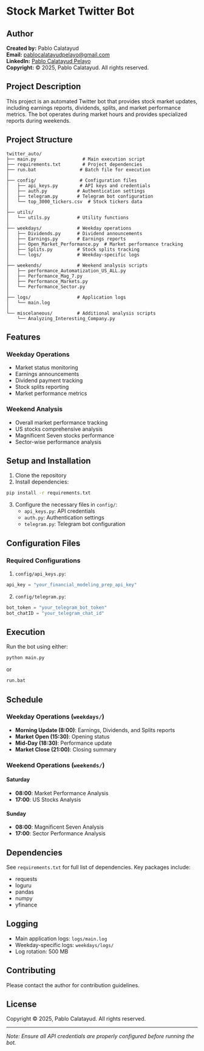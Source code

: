 # Stock Market Twitter Bot

## Author
**Created by:** Pablo Calatayud  
**Email:** pablocalatayudpelayo@gmail.com  
**LinkedIn:** [Pablo Calatayud Pelayo](https://www.linkedin.com/in/pablo-calatayud-pelayo/)  
**Copyright:** © 2025, Pablo Calatayud. All rights reserved.

## Project Description
This project is an automated Twitter bot that provides stock market updates, including earnings reports, dividends, splits, and market performance metrics. The bot operates during market hours and provides specialized reports during weekends.

## Project Structure
```
twitter_auto/
├── main.py                 # Main execution script
├── requirements.txt        # Project dependencies
├── run.bat                # Batch file for execution
│
├── config/                # Configuration files
│   ├── api_keys.py        # API keys and credentials
│   ├── auth.py           # Authentication settings
│   ├── telegram.py       # Telegram bot configuration
│   └── top_3000_tickers.csv  # Stock tickers data
│
├── utils/
│   └── utils.py          # Utility functions
│
├── weekdays/             # Weekday operations
│   ├── Dividends.py      # Dividend announcements
│   ├── Earnings.py       # Earnings reports
│   ├── Open_Market_Performance.py  # Market performance tracking
│   ├── Splits.py         # Stock splits tracking
│   └── logs/             # Weekday-specific logs
│
├── weekends/             # Weekend analysis scripts
│   ├── performance_Automatization_US_ALL.py
│   ├── Performance_Mag_7.py
│   ├── Performance_Markets.py
│   └── Performance_Sector.py
│
├── logs/                 # Application logs
│   └── main.log
│
└── miscelaneous/         # Additional analysis scripts
    └── Analyzing_Interesting_Company.py
```

## Features
### Weekday Operations
- Market status monitoring
- Earnings announcements
- Dividend payment tracking
- Stock splits reporting
- Market performance metrics

### Weekend Analysis
- Overall market performance tracking
- US stocks comprehensive analysis
- Magnificent Seven stocks performance
- Sector-wise performance analysis

## Setup and Installation
1. Clone the repository
2. Install dependencies:
```bash
pip install -r requirements.txt
```

3. Configure the necessary files in `config/`:
   - `api_keys.py`: API credentials
   - `auth.py`: Authentication settings
   - `telegram.py`: Telegram bot configuration

## Configuration Files
### Required Configurations
1. `config/api_keys.py`:
```python
api_key = "your_financial_modeling_prep_api_key"
```

2. `config/telegram.py`:
```python
bot_token = "your_telegram_bot_token"
bot_chatID = "your_telegram_chat_id"
```

## Execution
Run the bot using either:
```bash
python main.py
```
or
```bash
run.bat
```

## Schedule
### Weekday Operations (`weekdays/`)
- **Morning Update (8:00)**: Earnings, Dividends, and Splits reports
- **Market Open (15:30)**: Opening status
- **Mid-Day (18:30)**: Performance update
- **Market Close (21:00)**: Closing summary

### Weekend Operations (`weekends/`)
#### Saturday
- **08:00**: Market Performance Analysis
- **17:00**: US Stocks Analysis

#### Sunday
- **08:00**: Magnificent Seven Analysis
- **17:00**: Sector Performance Analysis

## Dependencies
See `requirements.txt` for full list of dependencies. Key packages include:
- requests
- loguru
- pandas
- numpy
- yfinance

## Logging
- Main application logs: `logs/main.log`
- Weekday-specific logs: `weekdays/logs/`
- Log rotation: 500 MB

## Contributing
Please contact the author for contribution guidelines.

## License
Copyright © 2025, Pablo Calatayud. All rights reserved.

---
*Note: Ensure all API credentials are properly configured before running the bot.*
